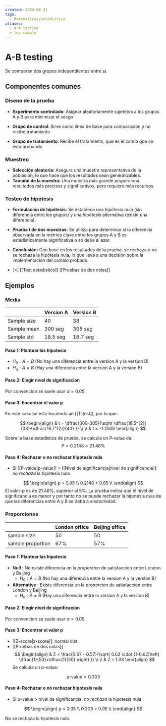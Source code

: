 ```yaml
---
created: 2024-08-31
tags:
  - Matematicas/estadistica
aliases:
  - a-b testing
  - two-sample
---
```

# A-B testing
Se comparan dos grupos independientes entre si.

## Componentes comunes
### Diseno de la prueba
- **Experimento controlado**: Asignar aleatoriamente sujetetos a los grupos A y B para minimizar el sesgo

- **Grupo de control**: Sirve como linea de base para comparacion y no recibe tratamiento
- **Grupo de tratamiento**: Recibe el tratamiento, que es el camio que se esta probando

### Muestreo
- **Selección aleatoria:** Asegura una muestra representativa de la población, lo que hace que los resultados sean generalizables.
- **Tamaño de la muestra:** Una muestra más grande proporciona resultados más precisos y significativos, pero requiere más recursos.
### Testeo de hipotesis
- **Formulación de hipótesis:** Se establece una hipótesis nula (sin diferencia entre los grupos) y una hipótesis alternativa (existe una diferencia).
- **Prueba t de dos muestras:** Se utiliza para determinar si la diferencia observada en la métrica clave entre los grupos A y B es estadísticamente significativa o se debe al azar.
- **Conclusión:** Con base en los resultados de la prueba, se rechaza o no se rechaza la hipótesis nula, lo que lleva a una decisión sobre la implementación del cambio probado.


- [>] [[Test estadistico]]
[[Pruebas de dos colas]]



## Ejemplos
### Media

|             | Version A | Version B |
| ----------- | --------- | --------- |
| Sample size | 40        | 38        |
| Sample mean | 300 seg   | 305 seg   |
| Sample std  | 18.5 seg  | 16.7 seg  |
#### Paso 1: Plantear las hipotesis
- $H_{0}: A = B$ (No hay una diferencia entre la version A y la version B)
- $H_{a}: A \neq B$ (Hay una diferencia entre la version A y la version B)
#### Paso 2: Elegir nivel de significacion
Por convencion se suele usar $\alpha = 0.05$. 
#### Paso 3: Encontrar el valor p
En este caso se esta haciendo un [[T-test]], por lo que:

$$
\begin{align}
& t = \dfrac{300-305}{\sqrt{ \dfrac{18.5^{2}}{38}+\dfrac{16.7^{2}}{40} }} \\ \\
& t = -1.2508
\end{align}
$$

Sobre la base estadistica de prueba, se calcula un P-value de:
$$
P = 0.2148 = 21.48\%
$$
#### Paso 4: Rechazar o no rechazar hipotesis nula
- Si [[P-value|p-value]] > [[Nivel de significancia|nivel de significancia]]: *no rechaza* la hipotesis nula

$$
\begin{align}
p > 0.05 \\
0.2148 > 0.05 \\
\end{align}
$$
El valor-p es de $21.48\%$, superior al $5\%$. La prueba indica que el nivel de significancia es menor y por tanto no se puede rechazar la hipotesis nula de que las diferencias entre A y B se deba a aleatoriedad.

### Proporciones

|                   | London office | Beijing office |
| ----------------- | ------------- | -------------- |
| sample size       | 50            | 50             |
| sample proportion | 67%           | 57%            |

#### Paso 1: Plantear las hipotesis
- **Null** : No existe diferencia en la *proporcion* de satisfaccion entre London y Beijing
	- $H_{0}: A = B$ (No hay una diferencia entre la version A y la version B)
- **Alternative** : Existe diferencia en la *proporcion* de satisfaccion entre London y Beijing
	- $H_{a}: A \neq B$ (Hay una diferencia entre la version A y la version B)
#### Paso 2: Elegir nivel de significacion
Por convencion se suele usar $\alpha = 0.05$. 
#### Paso 3: Encontrar el valor p
- [[Z-score|z-score]]: normal dist
- [[Pruebas de dos colas]]
$$
\begin{align}
& Z = \frac{0.67 - 0.57}{\sqrt{ 0.62 \cdot (1-0.62)\left( \dfrac{1}{50}+\dfrac{1}{50} \right) }} \\ \\
& Z = 1.03
\end{align}
$$
Se calcula un p-value:

$$
\text{p-value} = 0.303
$$
#### Paso 4: Rechazar o no rechazar hipotesis nula
- Si p-value > nivel de significancia: *no rechaza* la hipotesis nula

$$
\begin{align}
p > 0.05 \\
0.303 > 0.05 \\
\end{align}
$$

No se rechaza la hipotesis nula.
